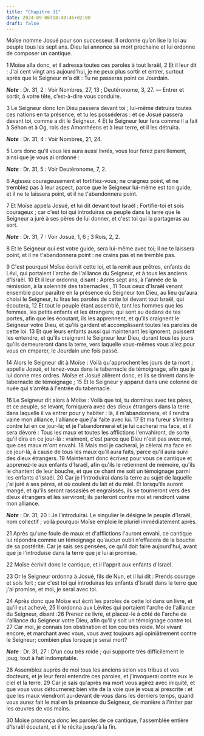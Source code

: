 ```yaml
---
title: "Chapitre 31"
date: 2024-09-06T18:40:45+02:00
draft: false
---
```



Moïse nomme Josué pour son successeur.
Il ordonne qu’on lise la loi au peuple tous les sept ans.
Dieu lui annonce sa mort prochaine et lui ordonne de composer un cantique.


1 Moïse alla donc, et il adressa toutes ces paroles à tout Israël, 2 Et il leur dit : J'ai cent vingt ans aujourd'hui, je ne peux plus sortir et entrer, surtout après que le Seigneur m'a dit : Tu ne passeras point ce Jourdain.

***Note*** :  Dr. 31, 2 : Voir Nombres, 27, 13 ; Deutéronome, 3, 27. ― Entrer et sortir, à votre tête, c’est-à-dire vous conduire.

3 Le Seigneur donc ton Dieu passera devant toi ; lui-même détruira toutes ces nations en ta présence, et tu les posséderas : et ce Josué passera devant toi, comme a dit le Seigneur. 4 Et le Seigneur leur fera comme il a fait à Séhon et à Og, rois des Amorrhéens et à leur terre, et il les détruira.

***Note*** :  Dr. 31, 4 : Voir Nombres, 21, 24.

5 Lors donc qu'il vous les aura aussi livrés, vous leur ferez pareillement, ainsi que je vous ai ordonné :

***Note*** :  Dr. 31, 5 : Voir Deutéronome, 7, 2.

6 Agissez courageusement et fortifiez-vous; ne craignez point, et ne tremblez pas à leur aspect, parce que le Seigneur lui-même est ton guide, et il ne te laissera point, et il ne t'abandonnera point.


7 Et Moïse appela Josué, et lui dit devant tout Israël : Fortifie-toi et sois courageux ; car c'est toi qui introduiras ce peuple dans la terre que le Seigneur a juré à ses pères de lui donner, et c'est toi qui la partageras au sort.

***Note*** :  Dr. 31, 7 : Voir Josué, 1, 6 ; 3 Rois, 2, 2.

8 Et le Seigneur qui est votre guide, sera lui-même avec toi; il ne te laissera point, et il ne t'abandonnera point : ne crains pas et ne tremble pas.


9 C'est pourquoi Moïse écrivit cette loi, et la remit aux prêtres, enfants de Lévi, qui portaient l'arche de l'alliance du Seigneur, et à tous les anciens d'Israël. 10 Et il leur ordonna, disant : Après sept ans, à l'année de la rémission, à la solennité des tabernacles , 11 Tous ceux d'Israël venant ensemble pour paraître en la présence du Seigneur ton Dieu, au lieu qu'aura choisi le Seigneur, tu liras les paroles de cette loi devant tout Israël, qui écoutera, 12 Et tout le peuple étant assemblé, tant les hommes que les femmes, les petits enfants et les étrangers; qui sont au dedans de tes portes, afin que les écoutant, ils les apprennent, et qu'ils craignent le Seigneur votre Dieu, et qu'ils gardent et accomplissent toutes les paroles de cette loi. 13 Et que leurs enfants aussi qui maintenant les ignorent, puissent les entendre, et qu'ils craignent le Seigneur leur Dieu, durant tous les jours qu'ils demeureront dans la terre, vers laquelle vous-mêmes vous allez pour vous en emparer, le Jourdain une fois passé.


14 Alors le Seigneur dit à Moïse : Voilà qu'approchent les jours de ta mort ; appelle Josué, et tenez-vous dans le tabernacle de témoignage, afin que je lui donne mes ordres. Moïse et Josué allèrent donc, et ils se tinrent dans le tabernacle de témoignage ; 15 Et le Seigneur y apparut dans une colonne de nuée qui s'arrêta à l'entrée du tabernacle.


16 Le Seigneur dit alors à Moïse : Voilà que toi, tu dormiras avec tes pères, et ce peuple, se levant, forniquera avec des dieux étrangers dans la terre dans laquelle il va entrer pour y habiter : là, il m'abandonnera, et il rendra vaine mon alliance, l'alliance que j'ai faite avec lui. 17 Et ma fureur s'irritera contre lui en ce jour-là; et je l'abandonnerai et je lui cacherai ma face, et il sera dévoré : Tous les maux et toutes les afflictions l'envahiront, de sorte qu'il dira en ce jour-là : vraiment, c'est parce que Dieu n'est pas avec moi, que ces maux m'ont envahi. 18 Mais moi je cacherai, je cèlerai ma face en ce jour-là, à cause de tous les maux qu'il aura faits, parce qu'il aura suivi des dieux étrangers. 19 Maintenant donc écrivez pour vous ce cantique et apprenez-le aux enfants d'Israël, afin qu'ils le retiennent de mémoire, qu'ils le chantent de leur bouche, et que ce chant me soit un témoignage parmi les enfants d'Israël. 20 Car je l'introduirai dans la terre au sujet de laquelle j'ai juré à ses
pères, et où coulent du lait et du miel. Et lorsqu'ils auront mangé, et qu'ils seront rassasiés et engraissés, ils se tourneront vers des dieux étrangers et les serviront; ils parleront contre moi et rendront vaine mon alliance.

***Note*** :  Dr. 31, 20 : Je l’introduirai. Le singulier le désigne le peuple d’Israël, nom collectif ; voilà pourquoi Moïse emploie le pluriel immédiatement après.

21 Après qu'une foule de maux et d'afflictions l'auront envahi, ce cantique lui répondra comme un témoignage qu'aucun oubli n'effacera de la bouche de sa postérité. Car je sais ses pensées, ce qu'il doit faire aujourd'hui, avant que je l'introduise dans la terre que je lui ai promise.


22 Moïse écrivit donc le cantique, et il l'apprit aux enfants d'Israël.


23 Or le Seigneur ordonna à Josué, fils de Nun, et il lui dit : Prends courage et sois fort ; car c'est toi qui introduiras les enfants d'Israël dans la terre que j'ai promise, et moi, je serai avec toi.


24 Après donc que Moïse eut écrit les paroles de cette loi dans un livre, et qu'il eut achevé, 25 Il ordonna aux Lévites qui portaient l'arche de l'alliance du Seigneur, disant :26 Prenez ce livre, et placez-le à côté de l'arche de l'alliance du Seigneur votre Dieu, afin qu'il y soit un témoignage contre toi. 27 Car moi, je connais ton obstination et ton cou très roide. Moi vivant encore, et marchant avec vous, vous avez toujours agi opiniâtrement contre le Seigneur; combien plus lorsque je serai mort?

***Note*** :  Dr. 31, 27 : D’un cou très roide ; qui supporte très difficilement le joug, tout à fait indomptable.

28 Assemblez auprès de moi tous les anciens selon vos tribus et vos docteurs, et je leur ferai entendre ces paroles, et j'invoquerai contre eux le ciel et la terre. 29 Car je sais qu'après ma mort vous agirez avec iniquité, et que vous vous détournerez bien vite de la voie que je vous ai prescrite : et que les maux viendront au-devant de vous dans les derniers temps, quand vous aurez fait le mal en la présence du Seigneur, de manière à l'irriter par les œuvres de vos mains.


30 Moïse prononça donc les paroles de ce cantique, l'assemblée entière d'Israël écoutant, et il le récita jusqu'à la fin.

